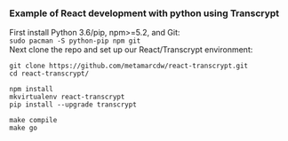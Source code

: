 ### Example of React development with python using Transcrypt
First install Python 3.6/pip, npm>=5.2, and Git:  
`sudo pacman -S python-pip npm git`  
Next clone the repo and set up our React/Transcrypt environment:  
```
git clone https://github.com/metamarcdw/react-transcrypt.git
cd react-transcrypt/

npm install
mkvirtualenv react-transcrypt
pip install --upgrade transcrypt

make compile  
make go  
```
